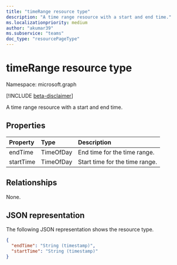 ```yaml
---
title: "timeRange resource type"
description: "A time range resource with a start and end time."
ms.localizationpriority: medium
author: "akumar39"
ms.subservice: "teams"
doc_type: "resourcePageType"
---
```


# timeRange resource type

Namespace: microsoft.graph

[!INCLUDE [beta-disclaimer](../../includes/beta-disclaimer.md)]

A time range resource with a start and end time.

## Properties

| Property     | Type        | Description |
|:-------------|:------------|:------------|
|endTime|TimeOfDay|End time for the time range.|
|startTime|TimeOfDay|Start time for the time range.|

## Relationships

None.

## JSON representation

The following JSON representation shows the resource type.

<!-- {
  "blockType": "resource",
  "optionalProperties": [

  ],
  "@odata.type": "microsoft.graph.timeRange",
  "baseType": null
}-->

```json
{
  "endTime": "String (timestamp)",
  "startTime": "String (timestamp)"
}
```

<!-- uuid: 16cd6b66-4b1a-43a1-adaf-3a886856ed98
2019-02-04 14:57:30 UTC -->
<!-- {
  "type": "#page.annotation",
  "description": "timeRange resource",
  "keywords": "",
  "section": "documentation",
  "tocPath": ""
}-->


